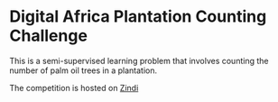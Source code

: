 # Digital Africa Plantation Counting Challenge

This is a semi-supervised learning problem that involves counting the number of palm oil trees in a plantation.

The competition is hosted on [Zindi](https://zindi.africa/competitions/digital-africa-plantation-counting-challenge)
